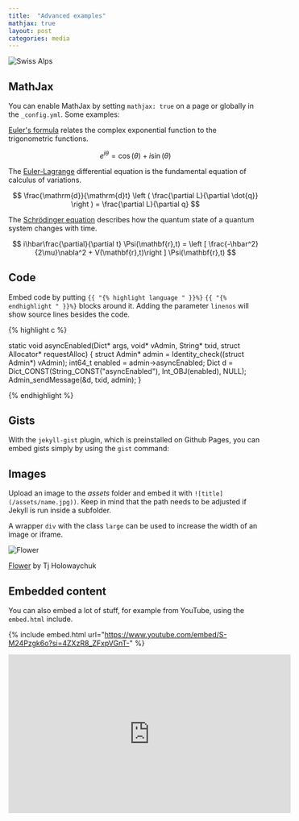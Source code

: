 ```yaml
---
title:  "Advanced examples"
mathjax: true
layout: post
categories: media
---
```


![Swiss Alps](https://user-images.githubusercontent.com/4943215/55412536-edbba180-5567-11e9-9c70-6d33bca3f8ed.jpg)


## MathJax

You can enable MathJax by setting `mathjax: true` on a page or globally in the `_config.yml`. Some examples:

[Euler's formula](https://en.wikipedia.org/wiki/Euler%27s_formula) relates the  complex exponential function to the trigonometric functions.

$$ e^{i\theta}=\cos(\theta)+i\sin(\theta) $$

The [Euler-Lagrange](https://en.wikipedia.org/wiki/Lagrangian_mechanics) differential equation is the fundamental equation of calculus of variations.

$$ \frac{\mathrm{d}}{\mathrm{d}t} \left ( \frac{\partial L}{\partial \dot{q}} \right ) = \frac{\partial L}{\partial q} $$

The [Schrödinger equation](https://en.wikipedia.org/wiki/Schr%C3%B6dinger_equation) describes how the quantum state of a quantum system changes with time.

$$ i\hbar\frac{\partial}{\partial t} \Psi(\mathbf{r},t) = \left [ \frac{-\hbar^2}{2\mu}\nabla^2 + V(\mathbf{r},t)\right ] \Psi(\mathbf{r},t) $$

## Code

Embed code by putting `{{ "{% highlight language " }}%}` `{{ "{% endhighlight " }}%}` blocks around it. Adding the parameter `linenos` will show source lines besides the code.

{% highlight c %}

static void asyncEnabled(Dict* args, void* vAdmin, String* txid, struct Allocator* requestAlloc)
{
    struct Admin* admin = Identity_check((struct Admin*) vAdmin);
    int64_t enabled = admin->asyncEnabled;
    Dict d = Dict_CONST(String_CONST("asyncEnabled"), Int_OBJ(enabled), NULL);
    Admin_sendMessage(&d, txid, admin);
}

{% endhighlight %}

## Gists

With the `jekyll-gist` plugin, which is preinstalled on Github Pages, you can embed gists simply by using the `gist` command:

<script src="https://gist.github.com/5555251.js?file=gist.md"></script>

## Images

Upload an image to the *assets* folder and embed it with `![title](/assets/name.jpg))`. Keep in mind that the path needs to be adjusted if Jekyll is run inside a subfolder.

A wrapper `div` with the class `large` can be used to increase the width of an image or iframe.

![Flower](https://user-images.githubusercontent.com/4943215/55412447-bcdb6c80-5567-11e9-8d12-b1e35fd5e50c.jpg)

[Flower](https://unsplash.com/photos/iGrsa9rL11o) by Tj Holowaychuk

## Embedded content

You can also embed a lot of stuff, for example from YouTube, using the `embed.html` include.

{% include embed.html url="https://www.youtube.com/embed/S-M24Pzgk6o?si=4ZXzR8_ZFxpVGnT-" %}
<iframe width="560" height="315" src="https://www.youtube.com/embed/S-M24Pzgk6o?si=8G8Jemu2h8KNH_JZ" title="YouTube video player" frameborder="0" allow="accelerometer; autoplay; clipboard-write; encrypted-media; gyroscope; picture-in-picture; web-share" referrerpolicy="strict-origin-when-cross-origin" allowfullscreen></iframe>
